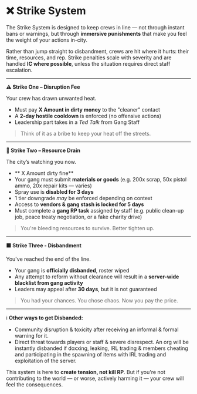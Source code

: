 # ❌ Strike System

The Strike System is designed to keep crews in line — not through instant bans or warnings, but through **immersive punishments** that make you feel the weight of your actions in-city.

Rather than jump straight to disbandment, crews are hit where it hurts: their time, resources, and rep. Strike penalties scale with severity and are handled **IC where possible**, unless the situation requires direct staff escalation.

***

**⚠️ Strike One – Disruption Fee**

Your crew has drawn unwanted heat.

* Must pay **X Amount in dirty money** to the "cleaner" contact
* A **2-day hostile cooldown** is enforced (no offensive actions)
* Leadership part takes in a _Ted Talk_ from Gang Staff

> Think of it as a bribe to keep your heat off the streets.

***

**🚧 Strike Two – Resource Drain**

The city’s watching you now.

* ** X Amount dirty fine**
* Your gang must submit **materials or goods** (e.g. 200x scrap, 50x pistol ammo, 20x repair kits — varies)
* Spray use is **disabled for 3 days**
* 1 tier downgrade _may_ be enforced depending on context
* Access to **vendors & gang stash is locked for 5 days**
* Must complete a **gang RP task** assigned by staff (e.g. public clean-up job, peace treaty negotiation, or a fake charity drive)

> You're bleeding resources to survive. Better tighten up.

***

**🟥 Strike Three - Disbandment**

You've reached the end of the line.

* Your gang is **officially disbanded**, roster wiped
* Any attempt to reform without clearance will result in a **server-wide blacklist from gang activity**
* Leaders may appeal after **30 days**, but it is not guaranteed

> You had your chances. You chose chaos. Now you pay the price.

***

ℹ️ **Other ways to get Disbanded:**

* Community disruption & toxicity after receiving an informal & formal warning for it.
* Direct threat towards players or staff & severe disrespect. An org will be instantly disbanded if doxxing, leaking, IRL trading & members cheating and participating in the spawning of items with IRL trading and exploitation of the server.

This system is here to **create tension, not kill RP**. But if you're not contributing to the world — or worse, actively harming it — your crew will feel the consequences.
